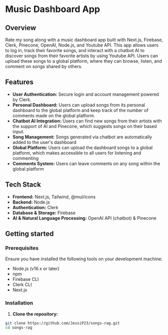 # Music Dashboard App

## Overview

Rate my song along with a music dashboard app built with Next.js, Firebase, Clerk, Pinecone, OpenAI, Node.js, and Youtube API. This app allows users to log in, track their favorite songs, and interact with a chatbot AI to discover songs from their favorite artists by using Youtube API. Users can upload these songs to a global platform, where they can browse, listen, and comment on songs shared by others. 

## Features

- **User Authentication:** Secure login and account management powered by Clerk.
- **Personal Dashboard:** Users can upload songs from its personal dashboard to the global platform and keep track of the number of comments made on the global platform. 
- **Chatbot AI Integration:** Users can find new songs from their artists with the support of AI and Pinecone, which suggests songs on their based input.
- **Song Management:** Songs generated via chatbot are automatically added to the user's dashboard
- **Global Platform:** Users can upload the dashboard songs to a global platform, which makes accessible to all users for listening and commenting 
- **Comments System:** Users can leave comments on any song within the global platform


## Tech Stack

- **Frontend:** Next.js, Tailwind, @mui/icons
- **Backend:** Node.js
- **Authentication:** Clerk
- **Database & Storage:** Firebase
- **AI & Natural Language Processing:** OpenAI API (chatbot) & Pinecone


## Getting started

### Prerequisites

Ensure you have installed the following tools on your development machine:

- Node.js (v16.x or later)
- npm
- Firebase CLI
- Clerk CLI
- Next.js

### Installation

1. **Clone the repository:**

```bash
git clone https://github.com/JessiP23/songs-rag.git
cd songs-rag
```
